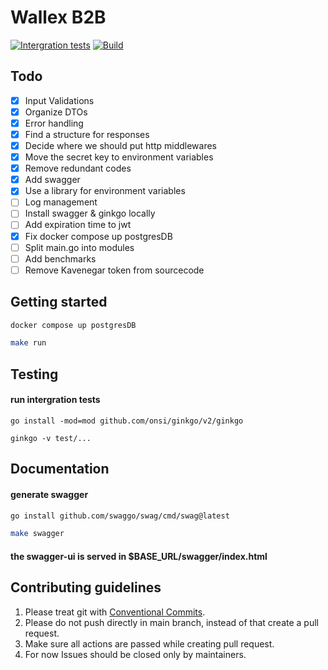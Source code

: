 # Wallex B2B

[![Intergration tests](https://github.com/farhang/b2b-backend/actions/workflows/intergration-test.yml/badge.svg)](https://github.com/farhang/b2b-backend/actions/workflows/intergration-test.yml)
[![Build](https://github.com/farhang/b2b-backend/actions/workflows/build.yml/badge.svg)](https://github.com/farhang/b2b-backend/actions/workflows/build.yml)
## Todo 

- [x] Input Validations 
- [x] Organize DTOs 
- [x] Error handling 
- [x] Find a structure for responses 
- [x] Decide where we should put http middlewares 
- [x] Move the secret key to environment variables
- [x] Remove redundant codes
- [x] Add swagger 
- [x] Use a library for environment variables
- [ ] Log management
- [ ] Install swagger & ginkgo locally 
- [ ] Add expiration time to jwt
- [x] Fix docker compose up postgresDB
- [ ] Split main.go into modules
- [ ] Add benchmarks 
- [ ] Remove Kavenegar token from sourcecode

## Getting started
```bash
docker compose up postgresDB 
```
```bash
make run
```
## Testing
#### run intergration tests
```
go install -mod=mod github.com/onsi/ginkgo/v2/ginkgo
```
```
ginkgo -v test/...
```
## Documentation
#### generate swagger
```bash
go install github.com/swaggo/swag/cmd/swag@latest
```
```bash
make swagger
```
#### the swagger-ui is served in $BASE_URL/swagger/index.html
## Contributing guidelines 
1. Please treat git with  [Conventional Commits](https://www.conventionalcommits.org/).
2. Please do not push directly in main branch, instead of that create a pull request.
3. Make sure all actions are passed while creating pull request.
4. For now Issues should be closed only by maintainers.


